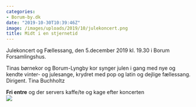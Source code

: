 ```yaml
---
categories:
- Borum-by.dk
date: "2019-10-30T10:39:46Z"
image: /images/uploads/2019/10/julekoncert.png
title: Midt i en stjernetid
---
```


Julekoncert og Fællessang, den 5.december 2019 kl. 19.30 i Borum Forsamlingshus.

Tinas børnekor og Borum-Lyngby kor synger julen i gang med nye og kendte vinter- og julesange, krydret med pop og latin og dejlige fællessang.  
Dirigent. Tina Buchholtz

**Fri entre** og der servers kaffe/te og kage efter koncerten[  
![](/images/uploads/2019/10/julekoncert-216x300.png)](/images/uploads/2019/10/julekoncert.png)